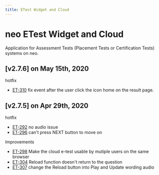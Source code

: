 ```yaml
---
title: ETest Widget and Cloud
---
```


# neo ETest Widget and Cloud
Application for Assessment Tests (Placement Tests or Certification Tests) systems on neo.

## [v2.7.6] on May 15th, 2020
hotfix
- [ET-310](https://dyned.myjetbrains.com/youtrack/issue/ET-310) fix event after the user click the icon home on the result page.

## [v2.7.5] on Apr 29th, 2020
hotfix
- [ET-292](https://dyned.myjetbrains.com/youtrack/issue/ET-292) no audio issue
- [ET-296](https://dyned.myjetbrains.com/youtrack/issue/ET-296) can't press NEXT button to move on

Improvements
- [ET-298](https://dyned.myjetbrains.com/youtrack/issue/ET-298) Make the cloud e-test usable by mutiple users on the same browser
- [ET-304](https://dyned.myjetbrains.com/youtrack/issue/ET-304) Reload function doesn't return to the question
- [ET-307](https://dyned.myjetbrains.com/youtrack/issue/ET-407) change the Reload button into Play and Update wording audio